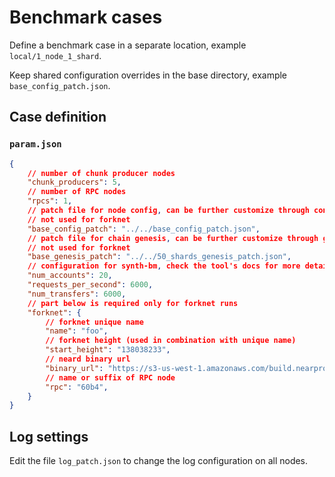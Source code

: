 # Benchmark cases

Define a benchmark case in a separate location, example `local/1_node_1_shard`.

Keep shared configuration overrides in the base directory, example `base_config_patch.json`.

## Case definition

### `param.json`

```json
{
    // number of chunk producer nodes
    "chunk_producers": 5,
    // number of RPC nodes
    "rpcs": 1,
    // patch file for node config, can be further customize through config_patch.json
    // not used for forknet
    "base_config_patch": "../../base_config_patch.json",
    // patch file for chain genesis, can be further customize through genesis_patch.json
    // not used for forknet
    "base_genesis_patch": "../../50_shards_genesis_patch.json",
    // configuration for synth-bm, check the tool's docs for more details
    "num_accounts": 20,
    "requests_per_second": 6000,
    "num_transfers": 6000,
    // part below is required only for forknet runs
    "forknet": {
        // forknet unique name
        "name": "foo",
        // forknet height (used in combination with unique name)
        "start_height": "138038233",
        // neard binary url 
        "binary_url": "https://s3-us-west-1.amazonaws.com/build.nearprotocol.com/nearcore/Linux/master/neard",
        // name or suffix of RPC node
        "rpc": "60b4",
    }
}
```

## Log settings

Edit the file `log_patch.json` to change the log configuration on all nodes.
